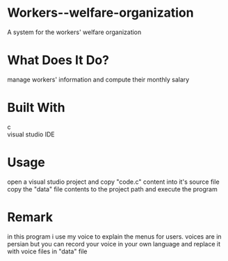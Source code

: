 # Workers--welfare-organization
A system for the workers' welfare organization  
# What Does It Do?  
manage workers' information and compute their monthly salary
# Built With
c  
visual studio IDE  
# Usage  
open a visual studio project and copy "code.c" content into it's source file  
copy the "data" file contents to the project path and execute the program 
# Remark
in this program i use my voice to explain the menus for users. voices are in persian but you can record your voice in your own language and replace it with voice files in "data" file  
